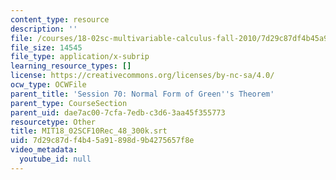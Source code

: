 ```yaml
---
content_type: resource
description: ''
file: /courses/18-02sc-multivariable-calculus-fall-2010/7d29c87df4b45a91898d9b4275657f8e_MIT18_02SCF10Rec_48_300k.vtt
file_size: 14545
file_type: application/x-subrip
learning_resource_types: []
license: https://creativecommons.org/licenses/by-nc-sa/4.0/
ocw_type: OCWFile
parent_title: 'Session 70: Normal Form of Green''s Theorem'
parent_type: CourseSection
parent_uid: dae7ac00-7cfa-7edb-c3d6-3aa45f355773
resourcetype: Other
title: MIT18_02SCF10Rec_48_300k.srt
uid: 7d29c87d-f4b4-5a91-898d-9b4275657f8e
video_metadata:
  youtube_id: null
---
```

